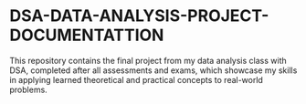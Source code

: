 # DSA-DATA-ANALYSIS-PROJECT-DOCUMENTATTION
This repository contains the final project from my data analysis class with DSA, completed after all assessments and exams, which showcase my skills in applying learned theoretical and practical concepts to real-world problems.
